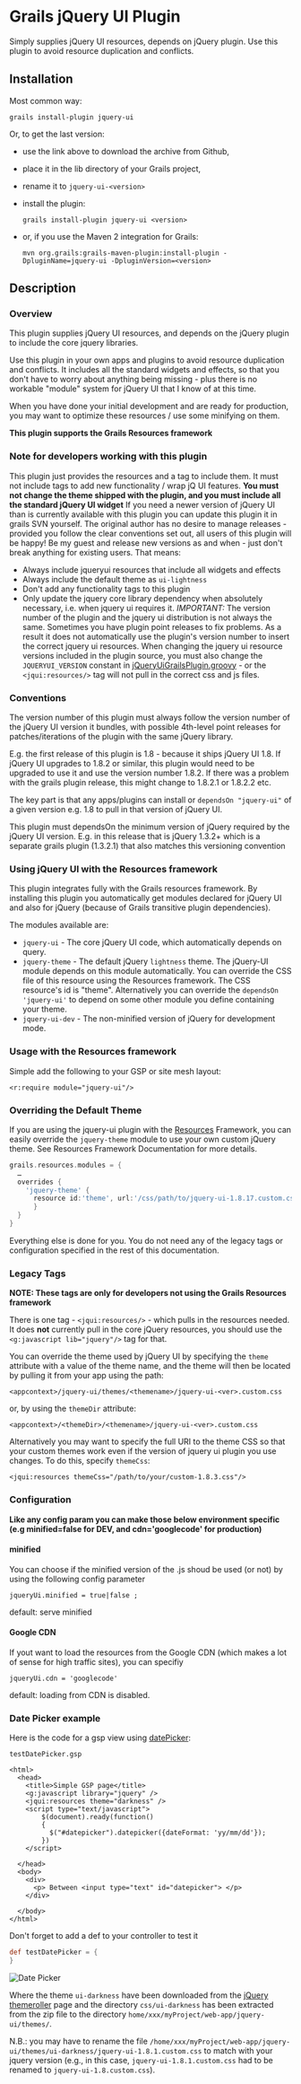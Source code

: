Grails jQuery UI Plugin
=======================

Simply supplies jQuery UI resources, depends on jQuery plugin. Use this plugin to avoid resource duplication and conflicts.

Installation
------------

Most common way:
```
grails install-plugin jquery-ui
```

Or, to get the last version:

* use the link above to download the archive from Github,
* place it in the lib directory of your Grails project,
* rename it to `jquery-ui-<version>`
* install the plugin:
   ```
   grails install-plugin jquery-ui <version>
   ```
  
* or, if you use the Maven 2 integration for Grails:

   ```
   mvn org.grails:grails-maven-plugin:install-plugin -DpluginName=jquery-ui -DpluginVersion=<version>
   ```
  
Description
-----------

### Overview
This plugin supplies jQuery UI resources, and depends on the jQuery plugin to include the core jquery libraries.

Use this plugin in your own apps and plugins to avoid resource duplication and conflicts. It includes all the standard widgets and effects, so that you don't have to worry about anything being missing - plus there is no workable "module" system for jQuery UI that I know of at this time.

When you have done your initial development and are ready for production, you may want to optimize these resources / use some minifying on them.

**This plugin supports the Grails Resources framework**

### Note for developers working with this plugin

This plugin just provides the resources and a tag to include them. It must not include tags to add new functionality / wrap jQ UI features.
**You must not change the theme shipped with the plugin, and you must include all the standard jQuery UI widget**
If you need a newer version of jQuery UI than is currently available with this plugin you can update this plugin it in grails SVN yourself. The original author has no desire to manage releases - provided you follow the clear conventions set out, all users of this plugin will be happy! Be my guest and release new versions as and when - just don't break anything for existing users. That means:
* Always include jqueryui resources that include all widgets and effects
* Always include the default theme as `ui-lightness`
* Don't add any functionality tags to this plugin
* Only update the jquery core library dependency when absolutely necessary, i.e. when jquery ui requires it.
*IMPORTANT:* The version number of the plugin and the jquery ui distribution is not always the same. Sometimes you have plugin point releases to fix problems. As a result it does not automatically use the plugin's version number to insert the correct jquery ui resources. When changing the jquery ui resource versions included in the plugin source, you must also change the `JQUERYUI_VERSION` constant in [jQueryUiGrailsPlugin.groovy](./jQueryUiGrailsPlugin.groovy) - or the `<jqui:resources/>` tag will not pull in the correct css and js files.

### Conventions
The version number of this plugin must always follow the version number of the jQuery UI version it bundles, with possible 4th-level point releases for patches/iterations of the plugin with the same jQuery library.

E.g. the first release of this plugin is 1.8 - because it ships jQuery UI 1.8. If jQuery UI upgrades to 1.8.2 or similar, this plugin would need to be upgraded to use it and use the version number 1.8.2. If there was a problem with the grails plugin release, this might change to 1.8.2.1 or 1.8.2.2 etc.

The key part is that any apps/plugins can install or `dependsOn "jquery-ui"` of a given version e.g. 1.8 to pull in that version of jQuery UI.

This plugin must dependsOn the minimum version of jQuery required by the jQuery UI version. E.g. in this release that is jQuery 1.3.2+ which is a separate grails plugin (1.3.2.1) that also matches this versioning convention


### Using jQuery UI with the Resources framework
This plugin integrates fully with the Grails resources framework. By installing this plugin you automatically get modules declared for jQuery UI and also for jQuery (because of Grails transitive plugin dependencies).

The modules available are:

* `jquery-ui` - The core jQuery UI code, which automatically depends on query.
* `jquery-theme` - The default jQuery `lightness` theme. The jQuery-UI module depends on this module automatically. You can override the CSS file of this resource using the Resources framework. The CSS resource's id is "theme". Alternatively you can override the `dependsOn 'jquery-ui'` to depend on some other module you define containing your theme.
* `jquery-ui-dev` - The non-minified version of jQuery for development mode.

### Usage with the Resources framework

Simple add the following to your GSP or site mesh layout:
```gsp
<r:require module="jquery-ui"/>
```

### Overriding the Default Theme

If you are using the jquery-ui plugin with the [Resources](http://grails.org/plugin/resources) Framework, you can easily override the `jquery-theme` module to use your own custom jQuery theme. See Resources Framework Documentation for more details.
```groovy
grails.resources.modules = {
  …
  overrides {
    'jquery-theme' {
      resource id:'theme', url:'/css/path/to/jquery-ui-1.8.17.custom.css'
	  }
  }
}
```

Everything else is done for you. You do not need any of the legacy tags or configuration specified in the rest of this documentation.

### Legacy Tags
**NOTE: These tags are only for developers not using the Grails Resources framework**

There is one tag - `<jqui:resources/>` - which pulls in the resources needed. It does **not** currently pull in the core jQuery resources, you should use the `<g:javascript lib="jquery"/>` tag for that.

You can override the theme used by jQuery UI by specifying the `theme` attribute with a value of the theme name, and the theme will then be located by pulling it from your app using the path:
```
<appcontext>/jquery-ui/themes/<themename>/jquery-ui-<ver>.custom.css
```
or, by using the `themeDir` attribute:
```
<appcontext>/<themeDir>/<themename>/jquery-ui-<ver>.custom.css
```
Alternatively you may want to specify the full URI to the theme CSS so that your custom themes work even if the version of jquery ui plugin you use changes. To do this, specify `themeCss`:
```gsp
<jqui:resources themeCss="/path/to/your/custom-1.8.3.css"/>
```

### Configuration
**Like any config param you can make those below environment specific (e.g minified=false for DEV, and cdn='googlecode' for production)**

#### minified
You can choose if the minified version of the .js shoud be used (or not) by using the following config parameter
```
jqueryUi.minified = true|false ;
```
default: serve minified

#### Google CDN
If yout want to load the resources from the Google CDN (which makes a lot of sense for high traffic sites), you can specifiy
```
jqueryUi.cdn = 'googlecode'
```
default: loading from CDN is disabled.


### Date Picker example
Here is the code for a gsp view using [datePicker](http://jqueryui.com/demos/datepicker):

`testDatePicker.gsp`

```gsp
<html>
  <head>
    <title>Simple GSP page</title>
    <g:javascript library="jquery" />
    <jqui:resources theme="darkness" />
    <script type="text/javascript">
        $(document).ready(function()
        {
          $("#datepicker").datepicker({dateFormat: 'yy/mm/dd'});
        })
    </script>

  </head>
  <body>
    <div>
      <p> Between <input type="text" id="datepicker"> </p>        
    </div>

  </body>
</html>
```

Don't forget to add a def to your controller to test it
```groovy
def testDatePicker = {
}
```

![Date Picker](./ui-darker.png)

Where the theme `ui-darkness` have been downloaded from the [jQuery themeroller](http://jqueryui.com/themeroller/) page and the directory `css/ui-darkness` has been extracted from the zip file to the directory `home/xxx/myProject/web-app/jquery-ui/themes/`.

N.B.: you may have to rename the file `/home/xxx/myProject/web-app/jquery-ui/themes/ui-darkness/jquery-ui-1.8.1.custom.css` to match with your jquery version (e.g., in this case, `jquery-ui-1.8.1.custom.css` had to be renamed to `jquery-ui-1.8.custom.css`).



